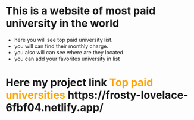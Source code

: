 <h1>This is a website of most paid university in the world</h1>
<ul>
<li>here you will see top paid university list.</li>
<li>you will can find their monthly charge.</li>
<li>you also will can see where are they located.</li>
<li>you can add your favorites university in list</li>

</ul>

<h1>Here my project link <span style="color: orange;">Top paid universities</span> https://frosty-lovelace-6fbf04.netlify.app/</h1>
